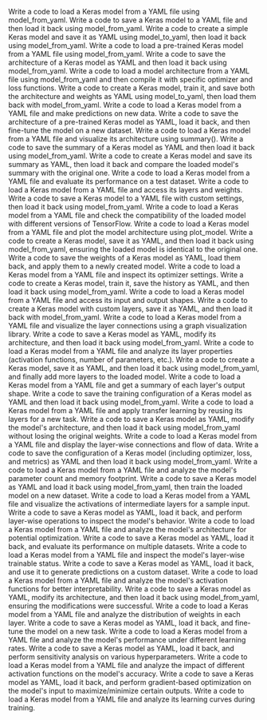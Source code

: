 Write a code to load a Keras model from a YAML file using model_from_yaml.
Write a code to save a Keras model to a YAML file and then load it back using model_from_yaml.
Write a code to create a simple Keras model and save it as YAML using model_to_yaml, then load it back using model_from_yaml.
Write a code to load a pre-trained Keras model from a YAML file using model_from_yaml.
Write a code to save the architecture of a Keras model as YAML and then load it back using model_from_yaml.
Write a code to load a model architecture from a YAML file using model_from_yaml and then compile it with specific optimizer and loss functions.
Write a code to create a Keras model, train it, and save both the architecture and weights as YAML using model_to_yaml, then load them back with model_from_yaml.
Write a code to load a Keras model from a YAML file and make predictions on new data.
Write a code to save the architecture of a pre-trained Keras model as YAML, load it back, and then fine-tune the model on a new dataset.
Write a code to load a Keras model from a YAML file and visualize its architecture using summary().
Write a code to save the summary of a Keras model as YAML and then load it back using model_from_yaml.
Write a code to create a Keras model and save its summary as YAML, then load it back and compare the loaded model's summary with the original one.
Write a code to load a Keras model from a YAML file and evaluate its performance on a test dataset.
Write a code to load a Keras model from a YAML file and access its layers and weights.
Write a code to save a Keras model to a YAML file with custom settings, then load it back using model_from_yaml.
Write a code to load a Keras model from a YAML file and check the compatibility of the loaded model with different versions of TensorFlow.
Write a code to load a Keras model from a YAML file and plot the model architecture using plot_model.
Write a code to create a Keras model, save it as YAML, and then load it back using model_from_yaml, ensuring the loaded model is identical to the original one.
Write a code to save the weights of a Keras model as YAML, load them back, and apply them to a newly created model.
Write a code to load a Keras model from a YAML file and inspect its optimizer settings.
Write a code to create a Keras model, train it, save the history as YAML, and then load it back using model_from_yaml.
Write a code to load a Keras model from a YAML file and access its input and output shapes.
Write a code to create a Keras model with custom layers, save it as YAML, and then load it back with model_from_yaml.
Write a code to load a Keras model from a YAML file and visualize the layer connections using a graph visualization library.
Write a code to save a Keras model as YAML, modify its architecture, and then load it back using model_from_yaml.
Write a code to load a Keras model from a YAML file and analyze its layer properties (activation functions, number of parameters, etc.).
Write a code to create a Keras model, save it as YAML, and then load it back using model_from_yaml, and finally add more layers to the loaded model.
Write a code to load a Keras model from a YAML file and get a summary of each layer's output shape.
Write a code to save the training configuration of a Keras model as YAML and then load it back using model_from_yaml.
Write a code to load a Keras model from a YAML file and apply transfer learning by reusing its layers for a new task.
Write a code to save a Keras model as YAML, modify the model's architecture, and then load it back using model_from_yaml without losing the original weights.
Write a code to load a Keras model from a YAML file and display the layer-wise connections and flow of data.
Write a code to save the configuration of a Keras model (including optimizer, loss, and metrics) as YAML and then load it back using model_from_yaml.
Write a code to load a Keras model from a YAML file and analyze the model's parameter count and memory footprint.
Write a code to save a Keras model as YAML and load it back using model_from_yaml, then train the loaded model on a new dataset.
Write a code to load a Keras model from a YAML file and visualize the activations of intermediate layers for a sample input.
Write a code to save a Keras model as YAML, load it back, and perform layer-wise operations to inspect the model's behavior.
Write a code to load a Keras model from a YAML file and analyze the model's architecture for potential optimization.
Write a code to save a Keras model as YAML, load it back, and evaluate its performance on multiple datasets.
Write a code to load a Keras model from a YAML file and inspect the model's layer-wise trainable status.
Write a code to save a Keras model as YAML, load it back, and use it to generate predictions on a custom dataset.
Write a code to load a Keras model from a YAML file and analyze the model's activation functions for better interpretability.
Write a code to save a Keras model as YAML, modify its architecture, and then load it back using model_from_yaml, ensuring the modifications were successful.
Write a code to load a Keras model from a YAML file and analyze the distribution of weights in each layer.
Write a code to save a Keras model as YAML, load it back, and fine-tune the model on a new task.
Write a code to load a Keras model from a YAML file and analyze the model's performance under different learning rates.
Write a code to save a Keras model as YAML, load it back, and perform sensitivity analysis on various hyperparameters.
Write a code to load a Keras model from a YAML file and analyze the impact of different activation functions on the model's accuracy.
Write a code to save a Keras model as YAML, load it back, and perform gradient-based optimization on the model's input to maximize/minimize certain outputs.
Write a code to load a Keras model from a YAML file and analyze its learning curves during training.